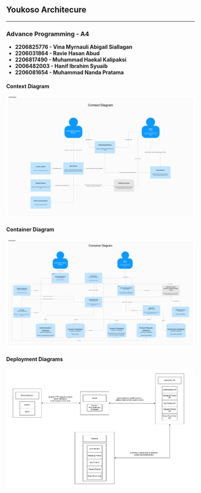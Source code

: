 ## Youkoso Architecure

---

### Advance Programming - A4

- **2206825776 - Vina Myrnauli Abigail Siallagan**
- **2206031864 - Ravie Hasan Abud**
- **2206817490 - Muhammad Haekal Kalipaksi**
- **2006482003 - Hanif Ibrahim Syuaib**
- **2206081654 - Muhammad Nanda Pratama**

#### Context Diagram

![context diagram](images/context-diagram.png)

#### Container Diagram
![Container Diagram](images/container-diagram.png)

#### Deployment Diagrams
![Deployment](images/deployment-diagram.png)

